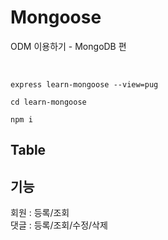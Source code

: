 # Mongoose
ODM 이용하기 - MongoDB 편

<br>

~~~
express learn-mongoose --view=pug

cd learn-mongoose

npm i
~~~

## Table


## 기능
회원 : 등록/조회  
댓글 : 등록/조회/수정/삭제
